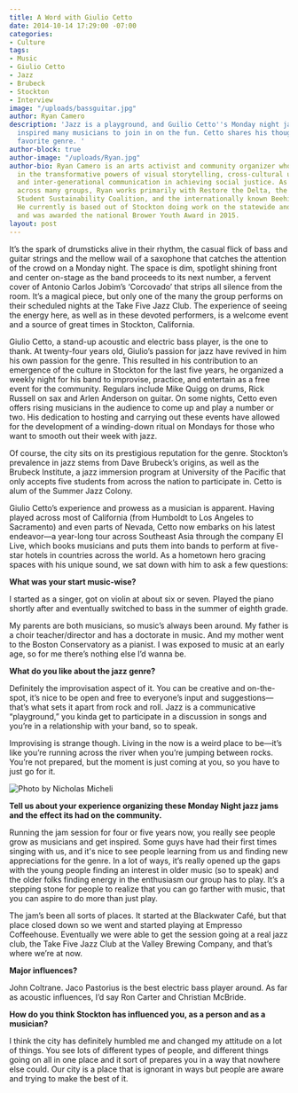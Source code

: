 ```yaml
---
title: A Word with Giulio Cetto
date: 2014-10-14 17:29:00 -07:00
categories:
- Culture
tags:
- Music
- Giulio Cetto
- Jazz
- Brubeck
- Stockton
- Interview
image: "/uploads/bassguitar.jpg"
author: Ryan Camero
description: 'Jazz is a playground, and Guilio Cetto''s Monday night jazz jams have
  inspired many musicians to join in on the fun. Cetto shares his thoughts on his
  favorite genre. '
author-block: true
author-image: "/uploads/Ryan.jpg"
author-bio: Ryan Camero is an arts activist and community organizer who believes wholeheartedly
  in the transformative powers of visual storytelling, cross-cultural understanding,
  and inter-generational communication in achieving social justice. As a coalition-builder
  across many groups, Ryan works primarily with Restore the Delta, the statewide California
  Student Sustainability Coalition, and the internationally known Beehive Design Collective.
  He currently is based out of Stockton doing work on the statewide and national level
  and was awarded the national Brower Youth Award in 2015.
layout: post
---
```


It’s the spark of drumsticks alive in their rhythm, the casual flick of bass and guitar strings and the mellow wail of a saxophone that catches the attention of the crowd on a Monday night. The space is dim, spotlight shining front and center on-stage as the band proceeds to its next number, a fervent cover of Antonio Carlos Jobim’s ‘Corcovado’ that strips all silence from the room. It’s a magical piece, but only one of the many the group performs on their scheduled nights at the Take Five Jazz Club. The experience of seeing the energy here, as well as in these devoted performers, is a welcome event and a source of great times in Stockton, California.

Giulio Cetto, a stand-up acoustic and electric bass player, is the one to thank. At twenty-four years old, Giulio’s passion for jazz have revived in him his own passion for the genre. This resulted in his contribution to an emergence of the culture in Stockton for the last five years, he organized a weekly night for his band to improvise, practice, and entertain as a free event for the community. Regulars include Mike Quigg on drums, Rick Russell on sax and Arlen Anderson on guitar. On some nights, Cetto even offers rising musicians in the audience to come up and play a number or two. His dedication to hosting and carrying out these events have allowed for the development of a winding-down ritual on Mondays for those who want to smooth out their week with jazz.

Of course, the city sits on its prestigious reputation for the genre. Stockton’s prevalence in jazz stems from Dave Brubeck’s origins, as well as the Brubeck Institute, a jazz immersion program at University of the Pacific that only accepts five students from across the nation to participate in. Cetto is alum of the Summer Jazz Colony.

Giulio Cetto’s experience and prowess as a musician is apparent. Having played across most of California (from Humboldt to Los Angeles to Sacramento) and even parts of Nevada, Cetto now embarks on his latest endeavor—a year-long tour across Southeast Asia through the company El Live, which books musicians and puts them into bands to perform at five-star hotels in countries across the world. As a hometown hero gracing spaces with his unique sound, we sat down with him to ask a few questions:

**What was your start music-wise?**

I started as a singer, got on violin at about six or seven. Played the piano shortly after and eventually switched to bass in the summer of eighth grade.

My parents are both musicians, so music’s always been around. My father is a choir teacher/director and has a doctorate in music. And my mother went to the Boston Conservatory as a pianist. I was exposed to music at an early age, so for me there’s nothing else I’d wanna be.

**What do you like about the jazz genre?**

Definitely the improvisation aspect of it. You can be creative and on-the-spot, it’s nice to be open and free to everyone’s input and suggestions—that’s what sets it apart from rock and roll. Jazz is a communicative “playground,” you kinda get to participate in a discussion in songs and you’re in a relationship with your band, so to speak.

Improvising is strange though. Living in the now is a weird place to be—it’s like you’re running across the river when you’re jumping between rocks. You’re not prepared, but the moment is just coming at you, so you have to just go for it.

![Photo by Nicholas Micheli](/uploads/guilio_micheli.jpg)

**Tell us about your experience organizing these Monday Night jazz jams and the effect its had on the community.**

Running the jam session for four or five years now, you really see people grow as musicians and get inspired. Some guys have had their first times singing with us, and it's nice to see people learning from us and finding new appreciations for the genre. In a lot of ways, it’s really opened up the gaps with the young people finding an interest in older music (so to speak) and the older folks finding energy in the enthusiasm our group has to play. It’s a stepping stone for people to realize that you can go farther with music, that you can aspire to do more than just play.

The jam’s been all sorts of places. It started at the Blackwater Café, but that place closed down so we went and started playing at Empresso Coffeehouse.  Eventually we were able to get the session going at a real jazz club, the Take Five Jazz Club at the Valley Brewing Company, and that’s where we’re at now.

**Major influences?**

John Coltrane. Jaco Pastorius is the best electric bass player around. As far as acoustic influences, I’d say Ron Carter and Christian McBride.

**How do you think Stockton has influenced you, as a person and as a musician?**

I think the city has definitely humbled me and changed my attitude on a lot of things. You see lots of different types of people, and different things going on all in one place and it sort of prepares you in a way that nowhere else could. Our city is a place that is ignorant in ways but people are aware and trying to make the best of it.
